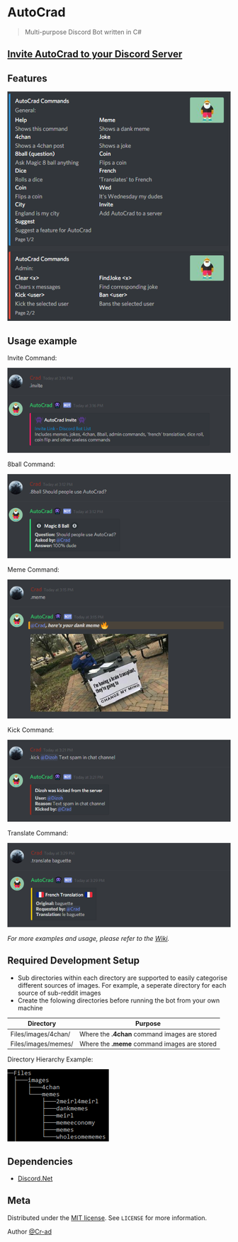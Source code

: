# AutoCrad
> Multi-purpose Discord Bot written in C#

## [Invite AutoCrad to your Discord Server](https://discordbots.org/bot/351821932544393218)

## Features

![](misc/demo/features.png)


## Usage example

Invite Command:

![](misc/demo/invite.png)

8ball Command:

![](misc/demo/8ball.png)

Meme Command:

![](misc/demo/meme.png)

Kick Command:

![](misc/demo/kick.png)

Translate Command:

![](misc/demo/translate.png)

_For more examples and usage, please refer to the [Wiki][wiki]._


## Required Development Setup

* Sub directories within each directory are supported to easily categorise different sources of images. For example, a seperate directory for each source of sub-reddit images
* Create the folowing directories before running the bot from your own machine

| Directory                | Purpose       |
| -------------            |:-------------:|
| Files/images/4chan/      | Where the <b>.4chan</b> command images are stored |
| Files/images/memes/      | Where the <b>.meme</b> command images are stored  |

Directory Hierarchy Example:

![](misc/directory_hierarchy_example.png)


## Dependencies

* [Discord.Net](https://github.com/RogueException/Discord.Net)

## Meta

Distributed under the [MIT license](https://choosealicense.com/licenses/mit/). See ``LICENSE`` for more information.

Author [@Cr-ad](https://github.com/Cr-ad)



<!-- Markdown link & img dfn's -->
[npm-image]: https://img.shields.io/npm/v/datadog-metrics.svg?style=flat-square
[npm-url]: https://npmjs.org/package/datadog-metrics
[npm-downloads]: https://img.shields.io/npm/dm/datadog-metrics.svg?style=flat-square
[travis-image]: https://img.shields.io/travis/dbader/node-datadog-metrics/master.svg?style=flat-square
[travis-url]: https://travis-ci.org/dbader/node-datadog-metrics
[wiki]: https://github.com/Cr-ad/AutoCrad/wiki

